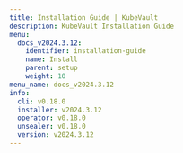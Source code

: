 ```yaml
---
title: Installation Guide | KubeVault
description: KubeVault Installation Guide
menu:
  docs_v2024.3.12:
    identifier: installation-guide
    name: Install
    parent: setup
    weight: 10
menu_name: docs_v2024.3.12
info:
  cli: v0.18.0
  installer: v2024.3.12
  operator: v0.18.0
  unsealer: v0.18.0
  version: v2024.3.12
---
```


